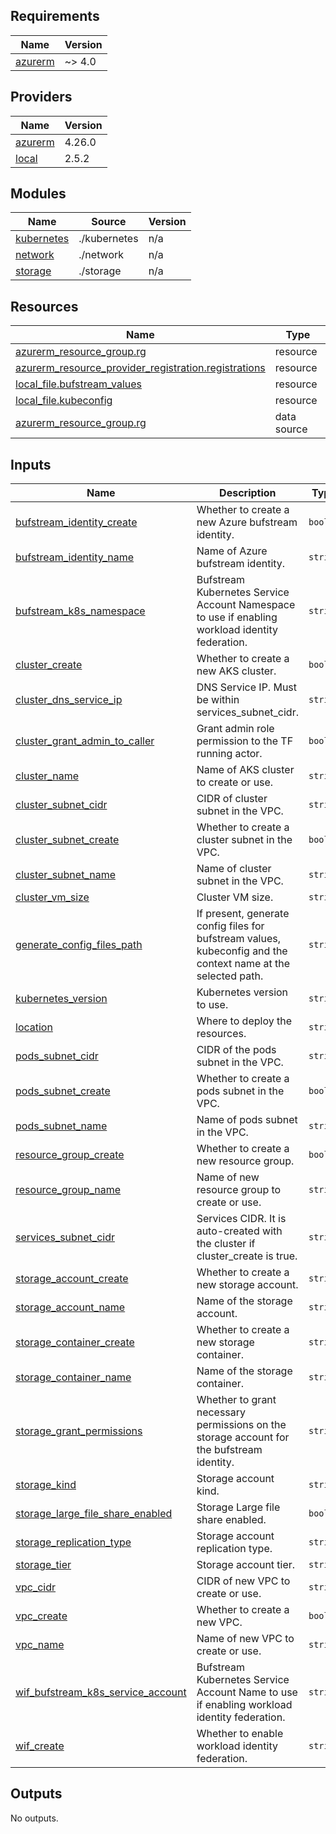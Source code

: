 ## Requirements

| Name | Version |
|------|---------|
| <a name="requirement_azurerm"></a> [azurerm](#requirement\_azurerm) | ~> 4.0 |

## Providers

| Name | Version |
|------|---------|
| <a name="provider_azurerm"></a> [azurerm](#provider\_azurerm) | 4.26.0 |
| <a name="provider_local"></a> [local](#provider\_local) | 2.5.2 |

## Modules

| Name | Source | Version |
|------|--------|---------|
| <a name="module_kubernetes"></a> [kubernetes](#module\_kubernetes) | ./kubernetes | n/a |
| <a name="module_network"></a> [network](#module\_network) | ./network | n/a |
| <a name="module_storage"></a> [storage](#module\_storage) | ./storage | n/a |

## Resources

| Name | Type |
|------|------|
| [azurerm_resource_group.rg](https://registry.terraform.io/providers/hashicorp/azurerm/latest/docs/resources/resource_group) | resource |
| [azurerm_resource_provider_registration.registrations](https://registry.terraform.io/providers/hashicorp/azurerm/latest/docs/resources/resource_provider_registration) | resource |
| [local_file.bufstream_values](https://registry.terraform.io/providers/hashicorp/local/latest/docs/resources/file) | resource |
| [local_file.kubeconfig](https://registry.terraform.io/providers/hashicorp/local/latest/docs/resources/file) | resource |
| [azurerm_resource_group.rg](https://registry.terraform.io/providers/hashicorp/azurerm/latest/docs/data-sources/resource_group) | data source |

## Inputs

| Name | Description | Type | Default | Required |
|------|-------------|------|---------|:--------:|
| <a name="input_bufstream_identity_create"></a> [bufstream\_identity\_create](#input\_bufstream\_identity\_create) | Whether to create a new Azure bufstream identity. | `bool` | `true` | no |
| <a name="input_bufstream_identity_name"></a> [bufstream\_identity\_name](#input\_bufstream\_identity\_name) | Name of Azure bufstream identity. | `string` | `"bufstream"` | no |
| <a name="input_bufstream_k8s_namespace"></a> [bufstream\_k8s\_namespace](#input\_bufstream\_k8s\_namespace) | Bufstream Kubernetes Service Account Namespace to use if enabling workload identity federation. | `string` | `"bufstream"` | no |
| <a name="input_cluster_create"></a> [cluster\_create](#input\_cluster\_create) | Whether to create a new AKS cluster. | `bool` | `true` | no |
| <a name="input_cluster_dns_service_ip"></a> [cluster\_dns\_service\_ip](#input\_cluster\_dns\_service\_ip) | DNS Service IP. Must be within services\_subnet\_cidr. | `string` | `"10.192.4.10"` | no |
| <a name="input_cluster_grant_admin_to_caller"></a> [cluster\_grant\_admin\_to\_caller](#input\_cluster\_grant\_admin\_to\_caller) | Grant admin role permission to the TF running actor. | `bool` | `true` | no |
| <a name="input_cluster_name"></a> [cluster\_name](#input\_cluster\_name) | Name of AKS cluster to create or use. | `string` | `"bufstream"` | no |
| <a name="input_cluster_subnet_cidr"></a> [cluster\_subnet\_cidr](#input\_cluster\_subnet\_cidr) | CIDR of cluster subnet in the VPC. | `string` | `"10.192.0.0/23"` | no |
| <a name="input_cluster_subnet_create"></a> [cluster\_subnet\_create](#input\_cluster\_subnet\_create) | Whether to create a cluster subnet in the VPC. | `bool` | `true` | no |
| <a name="input_cluster_subnet_name"></a> [cluster\_subnet\_name](#input\_cluster\_subnet\_name) | Name of cluster subnet in the VPC. | `string` | `"bufstream-cluster"` | no |
| <a name="input_cluster_vm_size"></a> [cluster\_vm\_size](#input\_cluster\_vm\_size) | Cluster VM size. | `string` | `"Standard_D4as_v5"` | no |
| <a name="input_generate_config_files_path"></a> [generate\_config\_files\_path](#input\_generate\_config\_files\_path) | If present, generate config files for bufstream values, kubeconfig and the context name at the selected path. | `string` | `null` | no |
| <a name="input_kubernetes_version"></a> [kubernetes\_version](#input\_kubernetes\_version) | Kubernetes version to use. | `string` | `"1.31"` | no |
| <a name="input_location"></a> [location](#input\_location) | Where to deploy the resources. | `string` | `"centralus"` | no |
| <a name="input_pods_subnet_cidr"></a> [pods\_subnet\_cidr](#input\_pods\_subnet\_cidr) | CIDR of the pods subnet in the VPC. | `string` | `"10.192.2.0/23"` | no |
| <a name="input_pods_subnet_create"></a> [pods\_subnet\_create](#input\_pods\_subnet\_create) | Whether to create a pods subnet in the VPC. | `bool` | `true` | no |
| <a name="input_pods_subnet_name"></a> [pods\_subnet\_name](#input\_pods\_subnet\_name) | Name of pods subnet in the VPC. | `string` | `"bufstream-pods"` | no |
| <a name="input_resource_group_create"></a> [resource\_group\_create](#input\_resource\_group\_create) | Whether to create a new resource group. | `bool` | `true` | no |
| <a name="input_resource_group_name"></a> [resource\_group\_name](#input\_resource\_group\_name) | Name of new resource group to create or use. | `string` | `"bufstream"` | no |
| <a name="input_services_subnet_cidr"></a> [services\_subnet\_cidr](#input\_services\_subnet\_cidr) | Services CIDR. It is auto-created with the cluster if cluster\_create is true. | `string` | `"10.192.4.0/23"` | no |
| <a name="input_storage_account_create"></a> [storage\_account\_create](#input\_storage\_account\_create) | Whether to create a new storage account. | `string` | `true` | no |
| <a name="input_storage_account_name"></a> [storage\_account\_name](#input\_storage\_account\_name) | Name of the storage account. | `string` | `"bufstream"` | no |
| <a name="input_storage_container_create"></a> [storage\_container\_create](#input\_storage\_container\_create) | Whether to create a new storage container. | `string` | `true` | no |
| <a name="input_storage_container_name"></a> [storage\_container\_name](#input\_storage\_container\_name) | Name of the storage container. | `string` | `"bufstream"` | no |
| <a name="input_storage_grant_permissions"></a> [storage\_grant\_permissions](#input\_storage\_grant\_permissions) | Whether to grant necessary permissions on the storage account for the bufstream identity. | `string` | `true` | no |
| <a name="input_storage_kind"></a> [storage\_kind](#input\_storage\_kind) | Storage account kind. | `string` | `"StorageV2"` | no |
| <a name="input_storage_large_file_share_enabled"></a> [storage\_large\_file\_share\_enabled](#input\_storage\_large\_file\_share\_enabled) | Storage Large file share enabled. | `bool` | `false` | no |
| <a name="input_storage_replication_type"></a> [storage\_replication\_type](#input\_storage\_replication\_type) | Storage account replication type. | `string` | `"LRS"` | no |
| <a name="input_storage_tier"></a> [storage\_tier](#input\_storage\_tier) | Storage account tier. | `string` | `"Standard"` | no |
| <a name="input_vpc_cidr"></a> [vpc\_cidr](#input\_vpc\_cidr) | CIDR of new VPC to create or use. | `string` | `"10.192.0.0/16"` | no |
| <a name="input_vpc_create"></a> [vpc\_create](#input\_vpc\_create) | Whether to create a new VPC. | `bool` | `true` | no |
| <a name="input_vpc_name"></a> [vpc\_name](#input\_vpc\_name) | Name of new VPC to create or use. | `string` | `"bufstream"` | no |
| <a name="input_wif_bufstream_k8s_service_account"></a> [wif\_bufstream\_k8s\_service\_account](#input\_wif\_bufstream\_k8s\_service\_account) | Bufstream Kubernetes Service Account Name to use if enabling workload identity federation. | `string` | `"bufstream-service-account"` | no |
| <a name="input_wif_create"></a> [wif\_create](#input\_wif\_create) | Whether to enable workload identity federation. | `string` | `true` | no |

## Outputs

No outputs.
